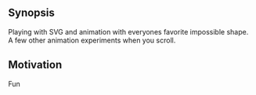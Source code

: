 ## Synopsis

Playing with SVG and animation with everyones favorite impossible shape. A few other animation experiments when you scroll.

## Motivation

Fun

